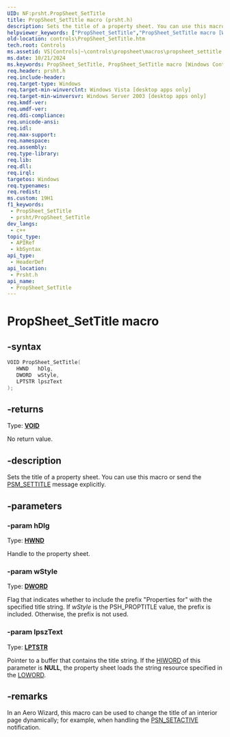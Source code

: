 ```yaml
---
UID: NF:prsht.PropSheet_SetTitle
title: PropSheet_SetTitle macro (prsht.h)
description: Sets the title of a property sheet. You can use this macro or send the PSM_SETTITLE message explicitly.
helpviewer_keywords: ["PropSheet_SetTitle","PropSheet_SetTitle macro [Windows Controls]","_win32_PropSheet_SetTitle","_win32_PropSheet_SetTitle_cpp","controls.PropSheet_SetTitle","controls._win32_PropSheet_SetTitle","prsht/PropSheet_SetTitle"]
old-location: controls\PropSheet_SetTitle.htm
tech.root: Controls
ms.assetid: VS|Controls|~\controls\propsheet\macros\propsheet_settitle.htm
ms.date: 10/21/2024
ms.keywords: PropSheet_SetTitle, PropSheet_SetTitle macro [Windows Controls], _win32_PropSheet_SetTitle, _win32_PropSheet_SetTitle_cpp, controls.PropSheet_SetTitle, controls._win32_PropSheet_SetTitle, prsht/PropSheet_SetTitle
req.header: prsht.h
req.include-header: 
req.target-type: Windows
req.target-min-winverclnt: Windows Vista [desktop apps only]
req.target-min-winversvr: Windows Server 2003 [desktop apps only]
req.kmdf-ver: 
req.umdf-ver: 
req.ddi-compliance: 
req.unicode-ansi: 
req.idl: 
req.max-support: 
req.namespace: 
req.assembly: 
req.type-library: 
req.lib: 
req.dll: 
req.irql: 
targetos: Windows
req.typenames: 
req.redist: 
ms.custom: 19H1
f1_keywords:
 - PropSheet_SetTitle
 - prsht/PropSheet_SetTitle
dev_langs:
 - c++
topic_type:
 - APIRef
 - kbSyntax
api_type:
 - HeaderDef
api_location:
 - Prsht.h
api_name:
 - PropSheet_SetTitle
---
```


# PropSheet_SetTitle macro

## -syntax

```cpp
VOID PropSheet_SetTitle(
   HWND   hDlg,
   DWORD  wStyle,
   LPTSTR lpszText
);
```

## -returns

Type: **[VOID](/windows/desktop/winprog/windows-data-types)**

No return value.


## -description

Sets the title of a property sheet. You can use this macro or send the <a href="/windows/desktop/Controls/psm-settitle">PSM_SETTITLE</a> message explicitly.

## -parameters

### -param hDlg

Type: <b><a href="/windows/desktop/WinProg/windows-data-types">HWND</a></b>

Handle to the property sheet.

### -param wStyle

Type: <b><a href="/windows/desktop/WinProg/windows-data-types">DWORD</a></b>

Flag that indicates whether to include the prefix "Properties for" with the specified title string. If <i>wStyle</i> is the PSH_PROPTITLE value, the prefix is included. Otherwise, the prefix is not used.

### -param lpszText

Type: <b><a href="/windows/desktop/WinProg/windows-data-types">LPTSTR</a></b>

Pointer to a buffer that contains the title string. If the <a href="/previous-versions/windows/desktop/legacy/ms632657(v=vs.85)">HIWORD</a> of this parameter is <b>NULL</b>, the property sheet loads the string resource specified in the <a href="/previous-versions/windows/desktop/legacy/ms632659(v=vs.85)">LOWORD</a>.

## -remarks

In an Aero Wizard, this macro can be used to change the title of an interior page dynamically; for example, when handling the <a href="/windows/desktop/Controls/psn-setactive">PSN_SETACTIVE</a> notification.
